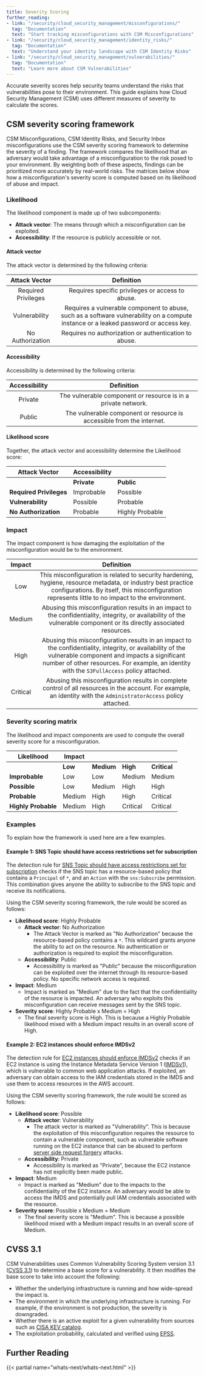 ```yaml
---
title: Severity Scoring
further_reading:
- link: "/security/cloud_security_management/misconfigurations/"
  tag: "Documentation"
  text: "Start tracking misconfigurations with CSM Misconfigurations"
- link: "/security/cloud_security_management/identity_risks/"
  tag: "Documentation"
  text: "Understand your identity landscape with CSM Identity Risks"
- link: "/security/cloud_security_management/vulnerabilities/"
  tag: "Documentation"
  text: "Learn more about CSM Vulnerabilities"
---
```


Accurate severity scores help security teams understand the risks that vulnerabilities pose to their environment. This guide explains how Cloud Security Management (CSM) uses different measures of severity to calculate the scores.

## CSM severity scoring framework

CSM Misconfigurations, CSM Identity Risks, and Security Inbox misconfigurations use the CSM severity scoring framework to determine the severity of a finding. The framework compares the likelihood that an adversary would take advantage of a misconfiguration to the risk posed to your environment. By weighting both of these aspects, findings can be prioritized more accurately by real-world risks. The matrices below show how a misconfiguration's severity score is computed based on its likelihood of abuse and impact.

### Likelihood

The likelihood component is made up of two subcomponents:

* **Attack vector**: The means through which a misconfiguration can be exploited.
* **Accessibility**: If the resource is publicly accessible or not.

#### Attack vector 

The attack vector is determined by the following criteria:

|    Attack Vector    |                                                              Definition                                                              |
|:-------------------:|:------------------------------------------------------------------------------------------------------------------------------------:|
| Required Privileges |                                           Requires specific privileges or access to abuse.                                           |
|    Vulnerability    | Requires a vulnerable component to abuse, such as a software vulnerability on a compute instance or a leaked password or access key. |
|  No Authorization   |                                        Requires no authorization or authentication to abuse.                                         |

#### Accessibility

Accessibility is determined by the following criteria:

| Accessibility |                              Definition                               |
|:-------------:|:---------------------------------------------------------------------:|
|    Private    |     The vulnerable component or resource is in a private network.     |
|    Public     | The vulnerable component or resource is accessible from the internet. |

#### Likelihood score

Together, the attack vector and accessibility determine the Likelihood score:

| Attack Vector           | Accessibility |                 |
|-------------------------|---------------|-----------------|
|                         | **Private**   | **Public**      |
| **Required Privileges** | Improbable    | Possible        |
| **Vulnerability**       | Possible      | Probable        |
| **No Authorization**    | Probable      | Highly Probable |

### Impact

The impact component is how damaging the exploitation of the misconfiguration would be to the environment.

|  Impact  |                                                                                                                 Definition                                                                                                                |
|:--------:|:-----------------------------------------------------------------------------------------------------------------------------------------------------------------------------------------------------------------------------------------:|
|    Low   | This misconfiguration is related to security hardening, hygiene, resource metadata, or industry best practice configurations. By itself, this misconfiguration represents little to no impact to the environment.                                                                                                             |
|  Medium  | Abusing this misconfiguration results in an impact to the confidentiality, integrity, or availability of the vulnerable component or its directly associated resources.                                                                   |
|   High   | Abusing this misconfiguration results in an impact to the confidentiality, integrity, or availability of the vulnerable component and impacts a significant number of other resources. For example, an identity with the `S3FullAccess` policy attached. |
| Critical | Abusing this misconfiguration results in complete control of all resources in the account. For example, an identity with the `AdministratorAccess` policy attached. |

### Severity scoring matrix

The likelihood and impact components are used to compute the overall severity score for a misconfiguration.

| Likelihood          | Impact  |            |          |              |
|---------------------|---------|------------|----------|--------------|
|                     | **Low** | **Medium** | **High** | **Critical** |
| **Improbable**      | Low     | Low        | Medium   | Medium       |
| **Possible**        | Low     | Medium     | High     | High         |
| **Probable**        | Medium  | High       | High     | Critical     |
| **Highly Probable** | Medium  | High       | Critical | Critical     |

### Examples

To explain how the framework is used here are a few examples.

#### Example 1: SNS Topic should have access restrictions set for subscription

The detection rule for [SNS Topic should have access restrictions set for subscription][1] checks if the SNS topic has a resource-based policy that contains a `Principal` of `*`, and an `Action` with the `sns:Subscribe` permission. This combination gives anyone the ability to subscribe to the SNS topic and receive its notifications. 

Using the CSM severity scoring framework, the rule would be scored as follows:

- **Likelihood score**: Highly Probable
  - **Attack vector**: No Authorization
    - The Attack Vector is marked as "No Authorization" because the resource-based policy contains a `*`. This wildcard grants anyone the ability to act on the resource. No authentication or authorization is required to exploit the misconfiguration.
  - **Accessibility**: Public
    - Accessibility is marked as "Public" because the misconfiguration can be exploited over the internet through its resource-based policy. No specific network access is required.
- **Impact**: Medium
  - Impact is marked as "Medium" due to the fact that the confidentiality of the resource is impacted. An adversary who exploits this misconfiguration can receive messages sent by the SNS topic.
- **Severity score**: Highly Probable x Medium = High
  - The final severity score is High. This is because a Highly Probable likelihood mixed with a Medium impact results in an overall score of High.

#### Example 2: EC2 instances should enforce IMDSv2

The detection rule for [EC2 instances should enforce IMDSv2][2] checks if an EC2 instance is using the Instance Metadata Service Version 1 ([IMDSv1][3]), which is vulnerable to common web application attacks. If exploited, an adversary can obtain access to the IAM credentials stored in the IMDS and use them to access resources in the AWS account.

Using the CSM severity scoring framework, the rule would be scored as follows:

- **Likelihood score**: Possible
  - **Attack vector**: Vulnerability
    - The attack vector is marked as "Vulnerability". This is because the exploitation of this misconfiguration requires the resource to contain a vulnerable component, such as vulnerable software running on the EC2 instance that can be abused to perform [server side request forgery][4] attacks.
  - **Accessibility**: Private
    - Accessibility is marked as "Private", because the EC2 instance has not explicitly been made public.
- **Impact**: Medium
  - Impact is marked as "Medium" due to the impacts to the confidentiality of the EC2 instance. An adversary would be able to access the IMDS and potentially pull IAM credentials associated with the resource.
- **Severity score**: Possible x Medium = Medium
  - The final severity score is "Medium". This is because a possible likelihood mixed with a Medium impact results in an overall score of Medium.

## CVSS 3.1

CSM Vulnerabilities uses Common Vulnerability Scoring System version 3.1 ([CVSS 3.1][5]) to determine a base score for a vulnerability. It then modifies the base score to take into account the following:

- Whether the underlying infrastructure is running and how wide-spread the impact is.
- The environment in which the underlying infrastructure is running. For example, if the environment is not production, the severity is downgraded.
- Whether there is an active exploit for a given vulnerability from sources such as [CISA KEV catalog][6].
- The exploitation probability, calculated and verified using [EPSS][7].

## Further Reading

{{< partial name="whats-next/whats-next.html" >}}

[1]: https://docs.datadoghq.com/security/default_rules/aws-sns-subscription/
[2]: https://docs.datadoghq.com/security/default_rules/aws-ec2-instance-ec2-instances-and-autoscaling-groups-should-enforce-imdsv2/
[3]: https://hackingthe.cloud/aws/general-knowledge/intro_metadata_service/
[4]: https://hackingthe.cloud/aws/exploitation/ec2-metadata-ssrf/
[5]: https://www.first.org/cvss/v3-1/
[6]: https://www.cisa.gov/known-exploited-vulnerabilities-catalog
[7]: https://www.first.org/epss/
